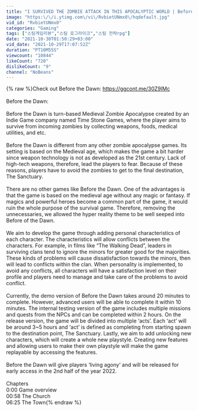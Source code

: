 ```yaml
---
title: "I SURVIVED THE ZOMBIE ATTACK IN THIS APOCALYPTIC WORLD | Before the Dawn"
image: "https:\/\/i.ytimg.com\/vi\/RvbietUNmx0\/hqdefault.jpg"
vid_id: "RvbietUNmx0"
categories: "Gaming"
tags: ["스팀게임리뷰","스팀 로그라이크","스팀 전략rpg"]
date: "2021-10-30T01:50:29+03:00"
vid_date: "2021-10-29T17:07:52Z"
duration: "PT10M55S"
viewcount: "10844"
likeCount: "720"
dislikeCount: "9"
channel: "NoBeans"
---
```

{% raw %}Check out Before the Dawn: <a rel="nofollow" target="blank" href="https://ggcont.me/30Z9IMc">https://ggcont.me/30Z9IMc</a><br /><br />Before the Dawn:<br /><br />Before the Dawn is turn-based Medieval Zombie Apocalypse created by an Indie Game company named Time Stone Games, where the player aims to survive from incoming zombies by collecting weapons, foods, medical utilities, and etc.<br /><br />Before the Dawn is different from any other zombie apocalypse games. Its setting is based on the Medieval age, which makes the game a bit harder since weapon technology is not as developed as the 21st century. Lack of high-tech weapons, therefore, lead the players to fear. Because of these reasons, players have to avoid the zombies to get to the final destination, The Sanctuary.<br /><br />There are no other games like Before the Dawn. One of the advantages is that the game is based on the medieval age without any magic or fantasy. If magics and powerful heroes become a common part of the game, it would ruin the whole purpose of the survival game. Therefore, removing the unnecessaries, we allowed the hyper reality theme to be well seeped into Before of the Dawn.<br /><br />We aim to develop the game through adding personal characteristics of each character. The characteristics will allow conflicts between the characters. For example, in films like “The Walking Dead”, leaders in surviving clans tend to ignore the minors for greater good for the majorities. These kinds of problems will cause dissatisfaction towards the minors, then will lead to conflicts within the clan. When personality is implemented, to avoid any conflicts, all characters will have a satisfaction level on their profile and players need to manage and take care of the problems to avoid conflict.<br /><br />Currently, the demo version of Before the Dawn takes around 20 minutes to complete. However, advanced users will be able to complete it within 10 minutes. The internal testing version of the game includes multiple missions and quests from the NPCs and can be completed within 2 hours. On the release version, the game will be divided into multiple ‘acts’. Each ‘act’ will be around 3~5 hours and ‘act’ is defined as completing from starting spawn to the destination point, The Sanctuary. Lastly, we aim to add unlocking new characters, which will create a whole new playstyle. Creating new features and allowing users to make their own playstyle will make the game replayable by accessing the features.<br /><br />Before the Dawn will give players ‘living agony’ and will be released for early access in the 2nd half of the year 2022.<br /><br />Chapters<br />0:00 Game overview<br />00:58 The Church<br />06:25 The Town{% endraw %}
